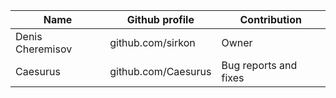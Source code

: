 | Name             | Github profile      | Contribution          |
|------------------|---------------------|-----------------------|
| Denis Cheremisov | github.com/sirkon   | Owner                 |
| Caesurus         | github.com/Caesurus | Bug reports and fixes |
